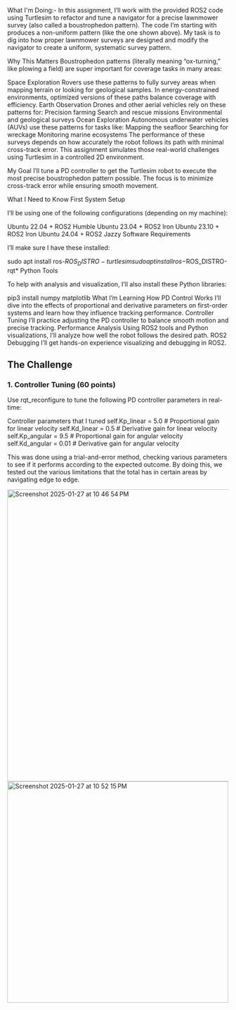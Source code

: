 What I'm Doing:-
In this assignment, I’ll work with the provided ROS2 code using Turtlesim to refactor and tune a navigator for a precise lawnmower survey (also called a boustrophedon pattern). The code I’m starting with produces a non-uniform pattern (like the one shown above). My task is to dig into how proper lawnmower surveys are designed and modify the navigator to create a uniform, systematic survey pattern.

Why This Matters
Boustrophedon patterns (literally meaning “ox-turning,” like plowing a field) are super important for coverage tasks in many areas:

Space Exploration
Rovers use these patterns to fully survey areas when mapping terrain or looking for geological samples. In energy-constrained environments, optimized versions of these paths balance coverage with efficiency.
Earth Observation
Drones and other aerial vehicles rely on these patterns for:
Precision farming
Search and rescue missions
Environmental and geological surveys
Ocean Exploration
Autonomous underwater vehicles (AUVs) use these patterns for tasks like:
Mapping the seafloor
Searching for wreckage
Monitoring marine ecosystems
The performance of these surveys depends on how accurately the robot follows its path with minimal cross-track error. This assignment simulates those real-world challenges using Turtlesim in a controlled 2D environment.

My Goal
I’ll tune a PD controller to get the Turtlesim robot to execute the most precise boustrophedon pattern possible. The focus is to minimize cross-track error while ensuring smooth movement.

What I Need to Know First
System Setup

I’ll be using one of the following configurations (depending on my machine):

Ubuntu 22.04 + ROS2 Humble
Ubuntu 23.04 + ROS2 Iron
Ubuntu 23.10 + ROS2 Iron
Ubuntu 24.04 + ROS2 Jazzy
Software Requirements

I’ll make sure I have these installed:

sudo apt install ros-$ROS_DISTRO-turtlesim
sudo apt install ros-$ROS_DISTRO-rqt*
Python Tools

To help with analysis and visualization, I’ll also install these Python libraries:

pip3 install numpy matplotlib
What I’m Learning
How PD Control Works
I’ll dive into the effects of proportional and derivative parameters on first-order systems and learn how they influence tracking performance.
Controller Tuning
I’ll practice adjusting the PD controller to balance smooth motion and precise tracking.
Performance Analysis
Using ROS2 tools and Python visualizations, I’ll analyze how well the robot follows the desired path.
ROS2 Debugging
I’ll get hands-on experience visualizing and debugging in ROS2.

## The Challenge

### 1. Controller Tuning (60 points)
Use rqt_reconfigure to tune the following PD controller parameters in real-time:


Controller parameters that I tuned
self.Kp_linear = 5.0   # Proportional gain for linear velocity
self.Kd_linear = 0.5   # Derivative gain for linear velocity
self.Kp_angular = 9.5  # Proportional gain for angular velocity
self.Kd_angular = 0.01  # Derivative gain for angular velocity


This was done using a trial-and-error method, checking various parameters to see if it performs according to the expected outcome. By doing this, we tested out the various limitations that the total has in certain areas by navigating edge to edge.

<img width="664" alt="Screenshot 2025-01-27 at 10 46 54 PM" src="https://github.com/user-attachments/assets/b7bb433b-11d6-43d1-ac3e-99fb5db5faf2" />
<img width="503" alt="Screenshot 2025-01-27 at 10 52 15 PM" src="https://github.com/user-attachments/assets/5c056088-5a93-4d92-ba51-5bbf8d2eedd7" />



